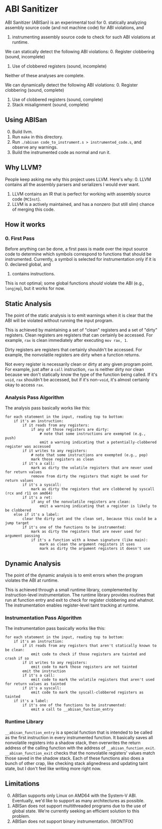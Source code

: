 # ABI Sanitizer

ABI Sanitizer (ABISan) is an experimental tool for
0. statically analyzing assembly source code (and not machine code) for ABI violations, and
1. instrumenting assembly source code to check for such ABI violations at runtime.

We can statically detect the following ABI violations:
0. Register clobbering (sound, incomplete)
1. Use of clobbered registers (sound, incomplete)

Neither of these analyses are complete.

We can dynamically detect the following ABI violations:
0. Register clobbering (sound, complete)
1. Use of clobbered registers (sound, complete)
2. Stack misalignment (sound, complete)

## Using ABISan

0. Build llvm.
1. Run `make` in this directory.
2. Run `./abisan code_to_instrument.s > instrumented_code.s`, and observe any warnings.
3. Build the instrumented code as normal and run it.

## Why LLVM?

People keep asking me why this project uses LLVM.
Here's why:
0. LLVM contains all the assembly parsers and serializers I would ever want.
1. LLVM contains an IR that is perfect for working with assembly source code (`MCInst`).
2. LLVM is a actively maintained, and has a nonzero (but still slim) chance of merging this code.

## How it works

### 0. First Pass

Before anything can be done, a first pass is made over the input source code to determine which symbols correspond to functions that should be instrumented.
Currently, a symbol is selected for instrumentation only if it is
0. declared global, and
1. contains instructions.

This is not optimal; some global functions *should* violate the ABI (e.g., `longjmp`), but it works for now.

## Static Analysis

The point of the static analysis is to emit warnings when it is clear that the ABI will be violated without running the input program.

This is achieved by maintaining a set of "clean" registers and a set of "dirty" registers.
Clean registers are registers that can certainly be accessed.
For example, `rax` is clean immediately after executing `mov rax, 1`.

Dirty registers are registers that certainly shouldn't be accessed.
For example, the nonvolatile registers are dirty when a function returns.

Not every register is necessarily clean or dirty at any given program point.
For example, just after a `call` instruction, `rax` is neither dirty nor clean because we don't statically know the type of the function being called.
If it's `void`, `rax` shouldn't be accessed, but if it's non-`void`, it's almost certainly okay to access `rax`.

### Analysis Pass Algorithm

The analysis pass basically works like this:
```
for each statement in the input, reading top to bottom:
    if it's an instruction:
        if it reads from any registers:
            if any of those registers are dirty:
                # note that some instructions are exempted (e.g., push)
                emit a warning indicating that a potentially-clobbered register was accessed
        if it writes to any registers:
            # note that some instructions are exempted (e.g., pop)
            mark those registers as clean
        if it's a call:
            mark as dirty the volatile registers that are never used for return values
            remove from dirty the registers that might be used for return values
        if it's a syscall:
            mark as dirty the registers that are clobbered by syscall (rcx and r11 on amd64)
        if it's a ret:
            if any of the nonvolatile registers are clean:
                emit a warning indicating that a register is likely to be clobbered
    else if it's a label:
        clear the dirty set and the clean set, because this could be a jump target
        if it's one of the functions to be instrumented:
            mark as dirty the registers that are never used for argument passing
            if it's a function with a known signature (like main):
                mark as clean the argument registers it uses
                mark as dirty the argument registers it doesn't use
```

## Dynamic Analysis

The point of the dynamic analysis is to emit errors when the program violates the ABI at runtime.

This is achieved through a small runtime library, complemented by instruction-level instrumentation.
The runtime library provides routines that run at function entry and exit to check for register clobbering and whatnot.
The instrumentation enables register-level taint tracking at runtime.

### Instrumentation Pass Algorithm

The instrumentation pass basically works like this:
```
for each statement in the input, reading top to bottom:
    if it's an instruction:
        if it reads from any registers that aren't statically known to be clean:
            emit code to check if those registers are tainted and crash if so
        if it writes to any registers:
            emit code to mark those registers are not tainted
        emit the instruction
        if it's a call:
            emit code to mark the volatile registers that aren't used for return values as tainted
        if it's a syscall:
            emit code to mark the syscall-clobbered registers as tainted
    if it's a label:
        if it's one of the functions to be instrumented:
            emit a call to __abisan_function_entry
```

### Runtime Library

`__abisan_function_entry` is a special function that is intended to be called as the first instruction in every instrumented function.
It basically saves all nonvolatile registers into a shadow stack, then overwrites the return address of the calling function with the address of `__abisan_function_exit`.
`__abisan_function_exit` checks that the nonvolatile registers' values match those saved in the shadow stack.
Each of these functions also does a bunch of other crap, like checking stack alignedness and updating taint state, but I don't feel like writing more right now.

## Limitations

0. ABISan supports only Linux on AMD64 with the System-V ABI. Eventually, we'd like to support as many architectures as possible.
1. ABISan does not support multithreaded programs due to the use of global state. We're currently seeking an efficient solution to this problem.
2. ABISan does not support binary instrumentation. (WONTFIX)
```
